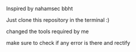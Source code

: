 Inspired by nahamsec bbht

Just clone this repository in the terminal :)

changed the tools required by me 

make sure to check if any error is there and rectify
